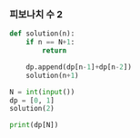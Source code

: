 ### 피보나치 수 2

```python
def solution(n):
    if n == N+1:
        return

    dp.append(dp[n-1]+dp[n-2])
    solution(n+1)

N = int(input())
dp = [0, 1]
solution(2)

print(dp[N])
```

